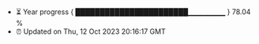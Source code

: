 - ⏳ Year progress { ███████████████████████▁▁▁▁▁▁▁ } 78.04 %
- ⏰ Updated on Thu, 12 Oct 2023 20:16:17 GMT

